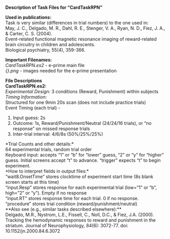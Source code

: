 **Description of Task Files for “CardTaskRPN”**<br>

**Used in publications:**<br>
Task is very similar (differences in trial numbers) to the one used in: <br>
May, J. C., Delgado, M. R., Dahl, R. E., Stenger, V. A., Ryan, N. D., Fiez, J. A., & Carter, C. S. (2004). <br>
Event-related functional magnetic resonance imaging of reward-related brain circuitry in children and adolescents. <br>
Biological psychiatry, 55(4), 359-366.<br>

**Important Filenames:**<br>
*CardTaskRPN.es2* - e-prime main file<br>
*{}.png* - images needed for the e-prime presentation<br>

**File Descriptions**<br>
**CardTaskRPN.es2:**<br>
*Experimental Design:* 3 conditions (Reward, Punishment) within subjects <br>
*Timing Information:*<br>
Structured for one 9min 20s scan (does not include practice trials)<br>
Event Timing (each trial) -  
1.	Input guess: 2s
2.	Outcome: 1s, Reward/Punishment/Neutral (24/24/16 trials), or “no response” on missed response trials
3.	Inter-trial interval: 4/6/8s (50%/25%/25%)<br>
<a/>
*Trial Counts and other details:*<br>
64 experimental trials, random trial order<br>
Keyboard input: accepts “1” or “b” for “lower” guess, “2” or “y” for “higher” guess. Initial screens accept “t” to advance. “trigger” expects “t” to begin experiment.<br>
*How to interpret fields in output files:*<br>
“wait8.OnsetTime” stores clocktime of experiment start time (8s blank screen starts at this time)<br>
“input.Resp” stores response for each experimental trial (low=”1” or “b”, high=”2” or “y”). Empty if no response<br>
“input.RT” stores response time for each trial. 0 if no response.<br>
“procedure” stores trial condition (reward/punishment/neutral)<br>
**Also see (e.g., similar tasks described elsewhere):**<br>
Delgado, M.R., Nystrom, L.E., Fissell, C., Noll, D.C., & Fiez, J.A. (2000). Tracking the hemodynamic responses to reward and punishment in the striatum. Journal of Neurophysiology, 84(6): 3072-77. doi: 10.1152/jn.2000.84.6.3072

